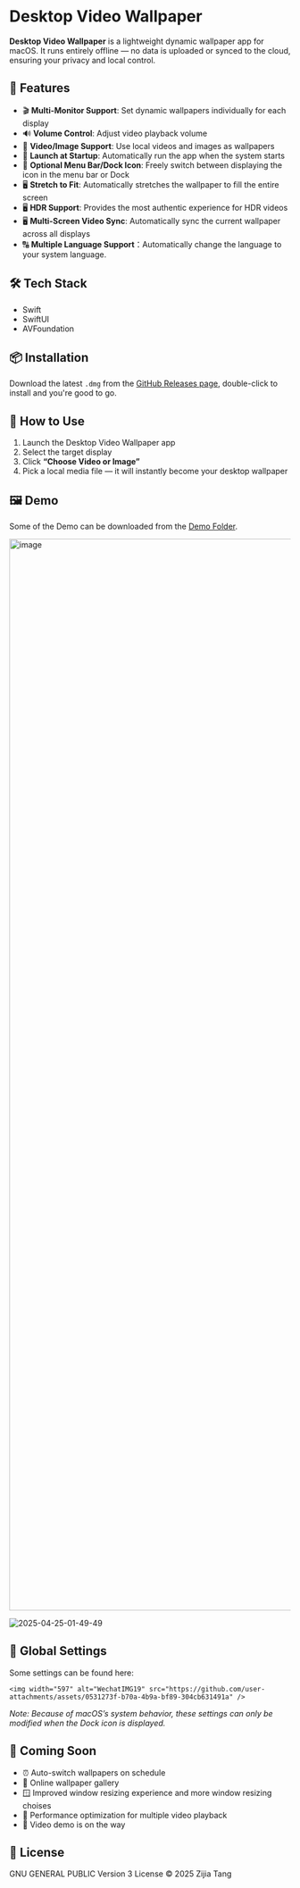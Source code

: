 # Desktop Video Wallpaper

**Desktop Video Wallpaper** is a lightweight dynamic wallpaper app for macOS. It runs entirely offline — no data is uploaded or synced to the cloud, ensuring your privacy and local control.

## 🌟 Features

- 🎬 **Multi-Monitor Support**: Set dynamic wallpapers individually for each display
- 🔊 **Volume Control**: Adjust video playback volume
- 🔁 **Video/Image Support**: Use local videos and images as wallpapers
- 🔄 **Launch at Startup**: Automatically run the app when the system starts
- 🧭 **Optional Menu Bar/Dock Icon**: Freely switch between displaying the icon in the menu bar or Dock
- 🖥 **Stretch to Fit**: Automatically stretches the wallpaper to fill the entire screen
- 🖥 **HDR Support**: Provides the most authentic experience for HDR videos
- 🖥 **Multi-Screen Video Sync**: Automatically sync the current wallpaper across all displays
- 🔠 **Multiple Language Support**：Automatically change the language to your system language.

## 🛠 Tech Stack

- Swift
- SwiftUI
- AVFoundation

## 📦 Installation

Download the latest `.dmg` from the [GitHub Releases page](https://github.com/TzJ2006/desktop-video/releases/latest), double-click to install and you're good to go.

## 🚀 How to Use

1. Launch the Desktop Video Wallpaper app
2. Select the target display
3. Click **“Choose Video or Image”**
4. Pick a local media file — it will instantly become your desktop wallpaper

## 🖼 Demo

Some of the Demo can be downloaded from the [Demo Folder](https://github.com/TzJ2006/desktop-video/tree/main/demos).

<img width="1920" alt="image" src="https://github.com/user-attachments/assets/610241f3-57d7-49dd-ba7d-373ca5299646" />

![2025-04-25-01-49-49](https://github.com/user-attachments/assets/39f8555f-e311-47ed-8d0c-00a610b10b22)

## 🔘 **Global Settings**

Some settings can be found here:

`<img width="597" alt="WechatIMG19" src="https://github.com/user-attachments/assets/0531273f-b70a-4b9a-bf89-304cb631491a" />`

*Note: Because of macOS’s system behavior, these settings can only be modified when the Dock icon is displayed.*

## 🔮 Coming Soon

- ⏰ Auto-switch wallpapers on schedule
- 🌄 Online wallpaper gallery
- 🪟 Improved window resizing experience and more window resizing choises
- 🐞 Performance optimization for multiple video playback
- 🎥 Video demo is on the way

## 📄 License

GNU GENERAL PUBLIC Version 3 License © 2025 Zijia Tang

